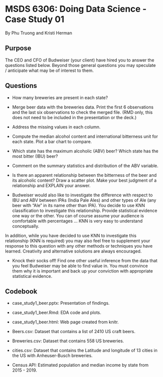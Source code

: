 # MSDS 6306:  Doing Data Science - Case Study 01

By Phu Truong and Kristi Herman

## Purpose

The CEO and CFO of Budweiser (your client) have hired you to answer the questions listed below. Beyond those general questions you may speculate / anticipate what may be of interest to them.  

## Questions

* How many breweries are present in each state?

* Merge beer data with the breweries data. Print the first 6 observations and the last six observations to check the merged file.  (RMD only, this does not need to be included in the presentation or the deck.)

* Address the missing values in each column.

* Compute the median alcohol content and international bitterness unit for each state. Plot a bar chart to compare. 

* Which state has the maximum alcoholic (ABV) beer? Which state has the most bitter (IBU) beer?

* Comment on the summary statistics and distribution of the ABV variable.

* Is there an apparent relationship between the bitterness of the beer and its alcoholic content? Draw a scatter plot.  Make your best judgment of a relationship and EXPLAIN your answer.

* Budweiser would also like to investigate the difference with respect to IBU and ABV between IPAs (India Pale Ales) and other types of Ale (any beer with “Ale” in its name other than IPA).  You decide to use KNN classification to investigate this relationship.  Provide statistical evidence one way or the other. You can of course assume your audience is comfortable with percentages … KNN is very easy to understand conceptually.

In addition, while you have decided to use KNN to investigate this relationship (KNN is required) you may also feel free to supplement your response to this question with any other methods or techniques you have learned.  Creativity and alternative solutions are always encouraged.  

* Knock their socks off!  Find one other useful inference from the data that you feel Budweiser may be able to find value in.  You must convince them why it is important and back up your conviction with appropriate statistical evidence. 

## Codebook

* case_study1_beer.pptx:  Presentation of findings.

* case_study1_beer.Rmd:  EDA code and plots. 

* case_study1_beer.html:  Web page created from knitr.

* Beers.csv:  Dataset that contains a list of 2410 US craft beers. 

* Breweries.csv:  Dataset that contains 558 US breweries.

* cities.csv:  Dataset that contains the Latitude and longitude of 13 cities in the US with Anheuser-Busch breweries.

* Census API:  Estimated population and median income by state from 2015 - 2019.



